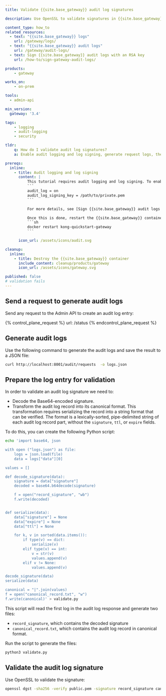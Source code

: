 ```yaml
---
title: Validate {{site.base_gateway}} audit log signatures

description: Use OpenSSL to validate signatures in {{site.base_gateway}} audit logs.

content_type: how_to
related_resources:
  - text: "{{site.base_gateway}} logs"
    url: /gateway/logs/
  - text: "{{site.base_gateway}} audit logs"
    url: /gateway/audit-logs/
  - text: Sign {{site.base_gateway}} audit logs with an RSA key
    url: /how-to/sign-gateway-audit-logs/

products:
    - gateway

works_on:
    - on-prem

tools:
  - admin-api

min_version:
  gateway: '3.4'

tags:
    - logging
    - audit-logging
    - security

tldr:
    q: How do I validate audit log signatures?
    a: Enable audit logging and log signing, generate request logs, then Base64 decode and transform the logs into canonical format. You can then use OpenSSL to validate the signature.

prereqs:
  inline: 
    - title: Audit logging and log signing
      content: |
          This tutorial requires audit logging and log signing. To enable these features, add the following lines to `kong.conf`:
          ```
          audit_log = on
          audit_log_signing_key = /path/to/private.pem
          ```

          For more details, see [Sign {{site.base_gateway}} audit logs with an RSA key](/how-to/sign-gateway-audit-logs/).

          Once this is done, restart the {{site.base_gateway}} container:
          ```sh
          docker restart kong-quickstart-gateway
          ```

      icon_url: /assets/icons/audit.svg

cleanup:
  inline:
    - title: Destroy the {{site.base_gateway}} container
      include_content: cleanup/products/gateway
      icon_url: /assets/icons/gateway.svg

published: false
# validation fails
---
```


## Send a request to generate audit logs

Send any request to the Admin API to create an audit log entry:

{% control_plane_request %}
url: /status
{% endcontrol_plane_request %}

## Generate audit logs

Use the following command to generate the audit logs and save the result to a JSON file:

```sh
curl http://localhost:8001/audit/requests  -o logs.json
```

## Prepare the log entry for validation

In order to validate an audit log signature we need to:
* Decode the Base64-encoded signature.
* Transform the audit log record into its canonical format. This transformation requires serializing the record into a string format that can be verified. The format is a lexically-sorted, pipe-delimited string of each audit log record part, without the `signature`, `ttl`, or `expire` fields.

To do this, you can create the following Python script:
```sh
echo 'import base64, json

with open ("logs.json") as file:
    logs = json.load(file)
    data = logs["data"][0]

values = []

def decode_signature(data):
    signature = data["signature"]
    decoded = base64.b64decode(signature)

    f = open("record_signature", "wb")
    f.write(decoded)


def serialize(data):
    data["signature"] = None
    data["expire"] = None
    data["ttl"] = None

    for k, v in sorted(data.items()):
        if type(v) == dict:
            serialize(v)
        elif type(v) == int:
            v = str(v)
            values.append(v)
        elif v != None:
            values.append(v)

decode_signature(data)
serialize(data)

canonical = "|".join(values)
f = open("canonical_record.txt", "w")
f.write(canonical)' > validate.py
```

This script will read the first log in the audit log response and generate two files:
* `record_signature`, which contains the decoded signature
* `canonical_record.txt`, which contains the audit log record in canonical format.

Run the script to generate the files:

```sh
python3 validate.py
```

## Validate the audit log signature

Use OpenSSL to validate the signature:
```sh
openssl dgst -sha256 -verify public.pem -signature record_signature canonical_record.txt
```





